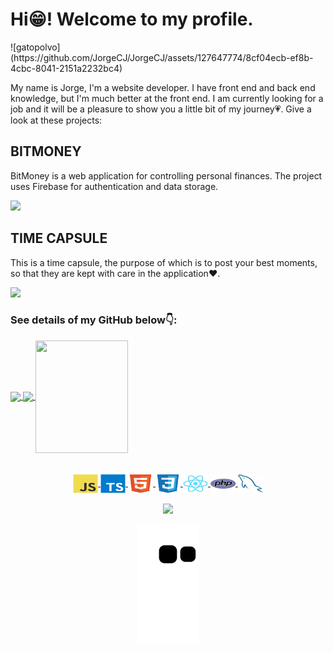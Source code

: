 <h1>Hi😁! Welcome to my profile.</h1>
![gatopolvo](https://github.com/JorgeCJ/JorgeCJ/assets/127647774/8cf04ecb-ef8b-4cbc-8041-2151a2232bc4)
<p>My name is Jorge, I'm a website developer. I have front end and back end knowledge, but I'm much better at the front end. I am currently looking for a job and it will be a pleasure to show you a little bit of my journey💗. Give a look at these projects:</p>

## BITMONEY
<p>BitMoney is a web application for controlling personal finances. The project uses Firebase for authentication and data storage.</p>
<a href="https://github.com/JorgeCJ/BitMoney-COD3R" float="left">
  <img src="https://github-readme-stats.vercel.app/api/pin/?username=JorgeCJ&repo=BitMoney-COD3R&theme=dark" height="150" />
</a>

## TIME CAPSULE
<p>This is a time capsule, the purpose of which is to post your best moments, so that they are kept with care in the application❤️.</p>
<a href="https://github.com/JorgeCJ/Time-capsule-NLW" float="left">
  <img src="https://github-readme-stats.vercel.app/api/pin/?username=JorgeCJ&repo=Time-capsule-NLW&theme=dark" height="150" />
</a>

### See details of my GitHub below👇:
<div>
  <a href="https://github.com/JorgeCJ">
  <img height="250em"   align="center" src="https://github-readme-stats-git-masterrstaa-rickstaa.vercel.app/api?username=JorgeCJ&&show_icons=true&theme=dark"/>
  <img height="250em" align="center" src="https://github-readme-stats.vercel.app/api/top-langs/?username=JorgeCJ&theme=dark&layout=donut)](https://github.com/anuraghazra/github-readme-stats)" />
  <img align="center" width="148" height="180" src="https://media1.tenor.com/images/68e8337fb4eb7e40645d832c64762a8b/tenor.gif?itemid=19443613">   
</div>
 <br>
<div  align="center"> 
  <div style="display: inline_block"><br>
  <img align="center" alt="JAVASCRIPT" height="30" width="40" src="https://raw.githubusercontent.com/devicons/devicon/master/icons/javascript/javascript-original.svg">
  <img align="center" alt="TYPESCRIPT" height="30" width="40" src="https://raw.githubusercontent.com/devicons/devicon/master/icons/typescript/typescript-original.svg">
  <img align="center" alt="HTML" height="30" width="40" src="https://raw.githubusercontent.com/devicons/devicon/master/icons/html5/html5-original.svg">
  <img align="center" alt="CSS" height="30" width="40" src="https://raw.githubusercontent.com/devicons/devicon/master/icons/css3/css3-original.svg">
  <img align="center" alt="REACT" height="30" width="40" src="https://raw.githubusercontent.com/devicons/devicon/master/icons/react/react-original.svg">
  <img align="center" alt="PHP" height="30" width="40" src="https://raw.githubusercontent.com/devicons/devicon/master/icons/php/php-original.svg">
  <img align="center" alt="MYSQL" height="30" width="40" src="https://raw.githubusercontent.com/devicons/devicon/master/icons/mysql/mysql-original.svg">
 
    
</div>
  <br> <a href="https://www.linkedin.com/in/jorge-de-carvalho-j%C3%BAnior-206828159/" target="_blank"><img src="https://img.shields.io/badge/-LinkedIn-%230077B5?style=for-the-badge&logo=linkedin&logoColor=white" target="_blank"></a> 
 
  ![Snake animation](https://github.com/JorgeCJ/JorgeCJ/blob/output/github-contribution-grid-snake.svg)
 
</div>
